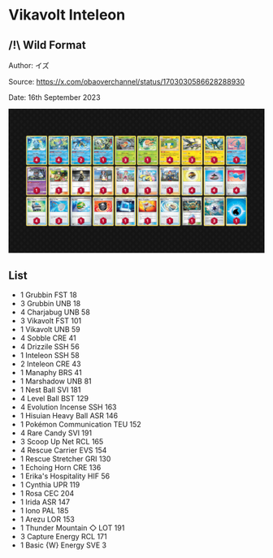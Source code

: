 # Vikavolt Inteleon

## /!\ Wild Format

Author: イズ

Source: <https://x.com/obaoverchannel/status/1703030586628288930>

Date: 16th September 2023

![decklist](../../images/OBF/Vikavolt%20Inteleon/2-%20Vikavolt%20Inteleon.png)

## List

* 1 Grubbin FST 18
* 3 Grubbin UNB 18
* 4 Charjabug UNB 58
* 3 Vikavolt FST 101
* 1 Vikavolt UNB 59
* 4 Sobble CRE 41
* 4 Drizzile SSH 56
* 1 Inteleon SSH 58
* 2 Inteleon CRE 43
* 1 Manaphy BRS 41
* 1 Marshadow UNB 81
* 1 Nest Ball SVI 181
* 4 Level Ball BST 129
* 4 Evolution Incense SSH 163
* 1 Hisuian Heavy Ball ASR 146
* 1 Pokémon Communication TEU 152
* 4 Rare Candy SVI 191
* 3 Scoop Up Net RCL 165
* 4 Rescue Carrier EVS 154
* 1 Rescue Stretcher GRI 130
* 1 Echoing Horn CRE 136
* 1 Erika's Hospitality HIF 56
* 1 Cynthia UPR 119
* 1 Rosa CEC 204
* 1 Irida ASR 147
* 1 Iono PAL 185
* 1 Arezu LOR 153
* 1 Thunder Mountain ◇ LOT 191
* 3 Capture Energy RCL 171
* 1 Basic {W} Energy SVE 3
